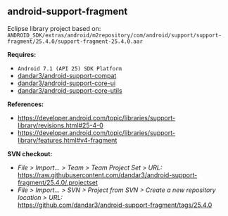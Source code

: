 ## android-support-fragment

Eclipse library project based on:<br/>
`ANDROID_SDK/extras/android/m2repository/com/android/support/support-fragment/25.4.0/support-fragment-25.4.0.aar`

**Requires:**
- `Android 7.1 (API 25) SDK Platform`
- [dandar3/android-support-compat](https://github.com/dandar3/android-support-compat/tree/25.4.0)
- [dandar3/android-support-core-ui](https://github.com/dandar3/android-support-core-ui/tree/25.4.0)
- [dandar3/android-support-core-utils](https://github.com/dandar3/android-support-core-utils/tree/25.4.0)

**References:**
- https://developer.android.com/topic/libraries/support-library/revisions.html#25-4-0
- https://developer.android.com/topic/libraries/support-library/features.html#v4-fragment

**SVN checkout:**
- _File > Import... > Team > Team Project Set > URL:_<br/>
  https://raw.githubusercontent.com/dandar3/android-support-fragment/25.4.0/.projectset
- _File > Import... > SVN > Project from SVN > Create a new repository location > URL:_<br/> 
  https://github.com/dandar3/android-support-fragment/tags/25.4.0